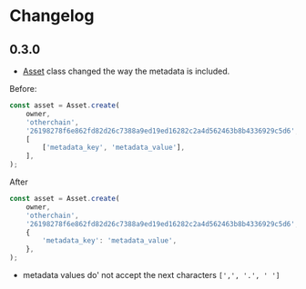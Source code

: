 # Changelog

## 0.3.0

- [Asset](./src/Asset.js) class changed the way the metadata is included.

Before:

```javascript
const asset = Asset.create(
    owner,
    'otherchain',
    '26198278f6e862fd82d26c7388a9ed19ed16282c2a4d562463b8b4336929c5d6',
    [
        ['metadata_key', 'metadata_value'],
    ],
);
```

After
```javascript
const asset = Asset.create(
    owner,
    'otherchain',
    '26198278f6e862fd82d26c7388a9ed19ed16282c2a4d562463b8b4336929c5d6',
    {
        'metadata_key': 'metadata_value',
    },
);
```

- metadata values do' not accept the next characters `[',', '.', ' ']`